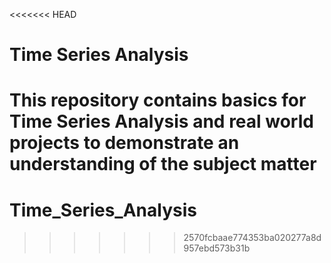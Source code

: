 <<<<<<< HEAD
# Time Series Analysis

This repository contains basics for Time Series Analysis and real world projects to demonstrate an understanding of the subject matter
=======
# Time_Series_Analysis
>>>>>>> 2570fcbaae774353ba020277a8d957ebd573b31b
